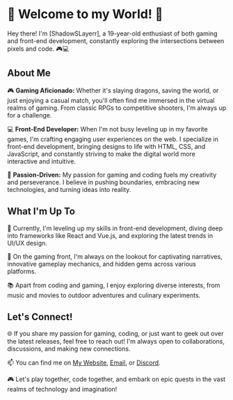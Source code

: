 # 👾 Welcome to my World! 👾

Hey there! I'm [ShadowSLayerr], a 19-year-old enthusiast of both gaming and front-end development, constantly exploring the intersections between pixels and code. 🎮💻

## About Me

🎮 **Gaming Aficionado:** Whether it's slaying dragons, saving the world, or just enjoying a casual match, you'll often find me immersed in the virtual realms of gaming. From classic RPGs to competitive shooters, I'm always up for a challenge.

💻 **Front-End Developer:** When I'm not busy leveling up in my favorite games, I'm crafting engaging user experiences on the web. I specialize in front-end development, bringing designs to life with HTML, CSS, and JavaScript, and constantly striving to make the digital world more interactive and intuitive.

🌟 **Passion-Driven:** My passion for gaming and coding fuels my creativity and perseverance. I believe in pushing boundaries, embracing new technologies, and turning ideas into reality.

## What I'm Up To

🚀 Currently, I'm leveling up my skills in front-end development, diving deep into frameworks like React and Vue.js, and exploring the latest trends in UI/UX design.

🎨 On the gaming front, I'm always on the lookout for captivating narratives, innovative gameplay mechanics, and hidden gems across various platforms.

📚 Apart from coding and gaming, I enjoy exploring diverse interests, from music and movies to outdoor adventures and culinary experiments.

## Let's Connect!

🌐 If you share my passion for gaming, coding, or just want to geek out over the latest releases, feel free to reach out! I'm always open to collaborations, discussions, and making new connections.

📫 You can find me on [My Website](https://shadowslayerryt.wixsite.com/shadowslayerr), [Email](@shadowslayerryt), or [Discord](https://discord.com/shadowslayerryt).

🎮 Let's play together, code together, and embark on epic quests in the vast realms of technology and imagination! 

